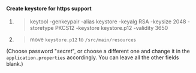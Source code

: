 #### Create keystore for https support
1. > keytool -genkeypair -alias keystore -keyalg RSA -keysize 2048 -storetype PKCS12 -keystore keystore.p12 -validity 3650
2. > move `keystore.p12` to `/src/main/resources`

(Choose password "*secret*", or choose a different one and change it in the `application.properties` accordingly.
You can leave all the other fields blank.)
